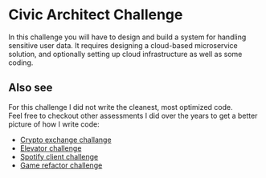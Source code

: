 # Civic Architect Challenge
In this challenge you will have to design and build a system for handling sensitive user data. It
requires designing a cloud-based microservice solution, and optionally setting up cloud
infrastructure as well as some coding.

## Also see
For this challenge I did not write the cleanest, most optimized code.<br/>
Feel free to checkout other assessments I did over the years to get a better picture of how I write code:

- [Crypto exchange challange](https://github.com/afterburn/thalex)
- [Elevator challenge](https://github.com/afterburn/marvia)
- [Spotify client challenge](https://github.com/afterburn/incentro)
- [Game refactor challenge](https://github.com/afterburn/game-refactor-challenge/tree/master/javascript)

